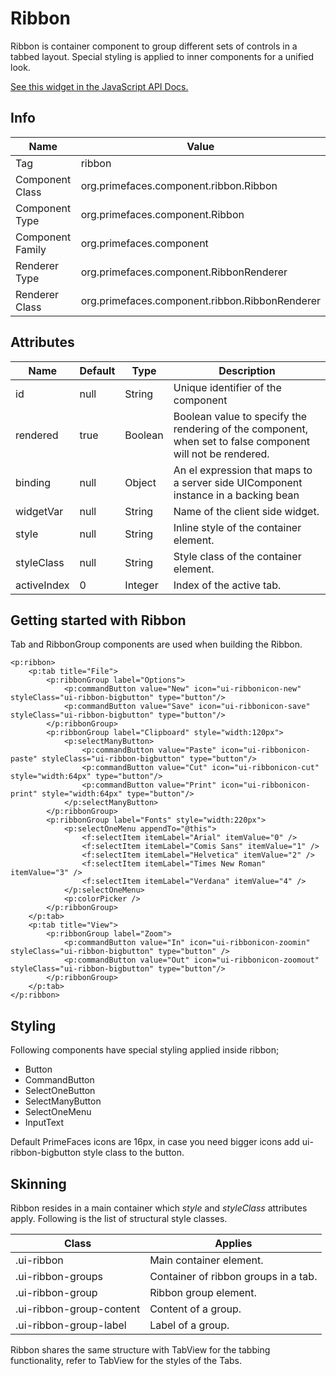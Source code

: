 # Ribbon 

Ribbon is container component to group different sets of controls in a tabbed layout. Special styling
is applied to inner components for a unified look.

[See this widget in the JavaScript API Docs.](../jsdocs/classes/src_primefaces.primefaces.widget.ribbon.html)

## Info

| Name | Value |
| --- | --- |
| Tag | ribbon
| Component Class | org.primefaces.component.ribbon.Ribbon
| Component Type | org.primefaces.component.Ribbon
| Component Family | org.primefaces.component |
| Renderer Type | org.primefaces.component.RibbonRenderer
| Renderer Class | org.primefaces.component.ribbon.RibbonRenderer

## Attributes

| Name | Default | Type | Description | 
| --- | --- | --- | --- |
id | null | String | Unique identifier of the component
rendered | true | Boolean | Boolean value to specify the rendering of the component, when set to false component will not be rendered.
binding | null | Object | An el expression that maps to a server side UIComponent instance in a backing bean
widgetVar | null | String | Name of the client side widget.
style | null | String | Inline style of the container element.
styleClass | null | String | Style class of the container element.
activeIndex | 0 | Integer | Index of the active tab.

## Getting started with Ribbon
Tab and RibbonGroup components are used when building the Ribbon.

```xhtml
<p:ribbon>
    <p:tab title="File">
        <p:ribbonGroup label="Options">
            <p:commandButton value="New" icon="ui-ribbonicon-new" styleClass="ui-ribbon-bigbutton" type="button"/>
            <p:commandButton value="Save" icon="ui-ribbonicon-save" styleClass="ui-ribbon-bigbutton" type="button"/>
        </p:ribbonGroup>
        <p:ribbonGroup label="Clipboard" style="width:120px">
            <p:selectManyButton>
                <p:commandButton value="Paste" icon="ui-ribbonicon-paste" styleClass="ui-ribbon-bigbutton" type="button"/>
                <p:commandButton value="Cut" icon="ui-ribbonicon-cut" style="width:64px" type="button"/>
                <p:commandButton value="Print" icon="ui-ribbonicon-print" style="width:64px" type="button"/>
            </p:selectManyButton>
        </p:ribbonGroup>
        <p:ribbonGroup label="Fonts" style="width:220px">
            <p:selectOneMenu appendTo="@this">
                <f:selectItem itemLabel="Arial" itemValue="0" />
                <f:selectItem itemLabel="Comis Sans" itemValue="1" />
                <f:selectItem itemLabel="Helvetica" itemValue="2" />
                <f:selectItem itemLabel="Times New Roman" itemValue="3" />
                <f:selectItem itemLabel="Verdana" itemValue="4" />
            </p:selectOneMenu>
            <p:colorPicker />
        </p:ribbonGroup>
    </p:tab>
    <p:tab title="View">
        <p:ribbonGroup label="Zoom">
            <p:commandButton value="In" icon="ui-ribbonicon-zoomin" styleClass="ui-ribbon-bigbutton" type="button" />
            <p:commandButton value="Out" icon="ui-ribbonicon-zoomout" styleClass="ui-ribbon-bigbutton" type="button"/>
        </p:ribbonGroup>
    </p:tab>
</p:ribbon>
```
## Styling
Following components have special styling applied inside ribbon;

- Button
- CommandButton
- SelectOneButton
- SelectManyButton
- SelectOneMenu
- InputText

Default PrimeFaces icons are 16px, in case you need bigger icons add ui-ribbon-bigbutton style
class to the button.


## Skinning
Ribbon resides in a main container which _style_ and _styleClass_ attributes apply. Following is the list
of structural style classes.

| Class | Applies | 
| --- | --- | 
.ui-ribbon | Main container element.
.ui-ribbon-groups | Container of ribbon groups in a tab.
.ui-ribbon-group | Ribbon group element.
.ui-ribbon-group-content | Content of a group.
.ui-ribbon-group-label | Label of a group.

Ribbon shares the same structure with TabView for the tabbing functionality, refer to TabView for
the styles of the Tabs.

